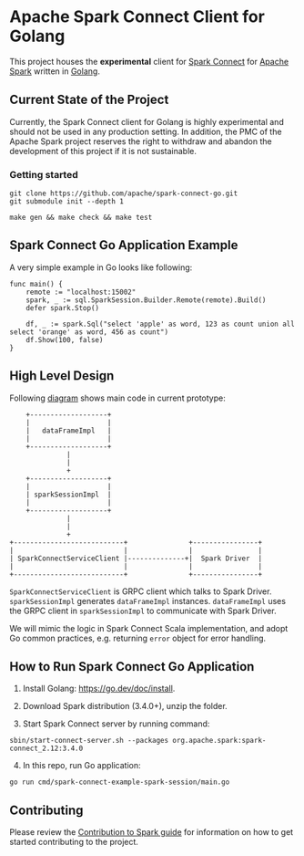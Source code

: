 # Apache Spark Connect Client for Golang

This project houses the **experimental** client for [Spark
Connect](https://spark.apache.org/docs/latest/spark-connect-overview.html) for
[Apache Spark](https://spark.apache.org/) written in [Golang](https://go.dev/).


## Current State of the Project

Currently, the Spark Connect client for Golang is highly experimental and should
not be used in any production setting. In addition, the PMC of the Apache Spark
project reserves the right to withdraw and abandon the development of this project
if it is not sustainable.

### Getting started

```
git clone https://github.com/apache/spark-connect-go.git
git submodule init --depth 1

make gen && make check && make test
```

## Spark Connect Go Application Example

A very simple example in Go looks like following:

```
func main() {
	remote := "localhost:15002"
	spark, _ := sql.SparkSession.Builder.Remote(remote).Build()
	defer spark.Stop()

	df, _ := spark.Sql("select 'apple' as word, 123 as count union all select 'orange' as word, 456 as count")
	df.Show(100, false)
}
```

## High Level Design

Following [diagram](https://textik.com/#ac299c8f32c4c342) shows main code in current prototype:

```
    +-------------------+                                                                              
    |                   |                                                                              
    |   dataFrameImpl   |                                                                              
    |                   |                                                                              
    +-------------------+                                                                              
              |                                                                                        
              |                                                                                        
              +                                                                                        
    +-------------------+                                                                              
    |                   |                                                                              
    | sparkSessionImpl  |                                                                              
    |                   |                                                                              
    +-------------------+                                                                              
              |                                                                                        
              |                                                                                        
              +                                                                                        
+---------------------------+               +----------------+                                         
|                           |               |                |                                         
| SparkConnectServiceClient |--------------+|  Spark Driver  |                                         
|                           |               |                |                                         
+---------------------------+               +----------------+

```

`SparkConnectServiceClient` is GRPC client which talks to Spark Driver. `sparkSessionImpl` generates `dataFrameImpl`
instances. `dataFrameImpl` uses the GRPC client in `sparkSessionImpl` to communicate with Spark Driver.

We will mimic the logic in Spark Connect Scala implementation, and adopt Go common practices, e.g. returning `error` object for
error handling.

## How to Run Spark Connect Go Application

1. Install Golang: https://go.dev/doc/install.

2. Download Spark distribution (3.4.0+), unzip the folder.

3. Start Spark Connect server by running command:

```
sbin/start-connect-server.sh --packages org.apache.spark:spark-connect_2.12:3.4.0
```

4. In this repo, run Go application:

```
go run cmd/spark-connect-example-spark-session/main.go
```

## Contributing

Please review the [Contribution to Spark guide](https://spark.apache.org/contributing.html)
for information on how to get started contributing to the project.